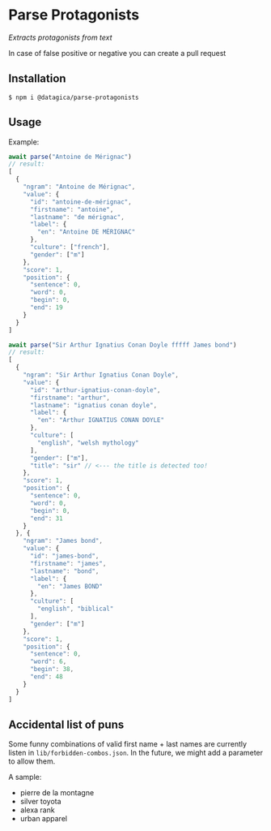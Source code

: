 # Parse Protagonists

*Extracts protagonists from text*

In case of false positive or negative you can create a pull request

## Installation

    $ npm i @datagica/parse-protagonists

## Usage

Example:

```javascript
await parse("Antoine de Mérignac")
// result:
[
  {
    "ngram": "Antoine de Mérignac",
    "value": {
      "id": "antoine-de-mérignac",
      "firstname": "antoine",
      "lastname": "de mérignac",
      "label": {
        "en": "Antoine DE MÉRIGNAC"
      },
      "culture": ["french"],
      "gender": ["m"]
    },
    "score": 1,
    "position": {
      "sentence": 0,
      "word": 0,
      "begin": 0,
      "end": 19
    }
  }
]

await parse("Sir Arthur Ignatius Conan Doyle fffff James bond")
// result:
[
  {
    "ngram": "Sir Arthur Ignatius Conan Doyle",
    "value": {
      "id": "arthur-ignatius-conan-doyle",
      "firstname": "arthur",
      "lastname": "ignatius conan doyle",
      "label": {
        "en": "Arthur IGNATIUS CONAN DOYLE"
      },
      "culture": [
        "english", "welsh mythology"
      ],
      "gender": ["m"],
      "title": "sir" // <--- the title is detected too!
    },
    "score": 1,
    "position": {
      "sentence": 0,
      "word": 0,
      "begin": 0,
      "end": 31
    }
  }, {
    "ngram": "James bond",
    "value": {
      "id": "james-bond",
      "firstname": "james",
      "lastname": "bond",
      "label": {
        "en": "James BOND"
      },
      "culture": [
        "english", "biblical"
      ],
      "gender": ["m"]
    },
    "score": 1,
    "position": {
      "sentence": 0,
      "word": 6,
      "begin": 38,
      "end": 48
    }
  }
]
```

## Accidental list of puns

Some funny combinations of valid first name + last names are currently
listen in `lib/forbidden-combos.json`. In the future, we might add a
parameter to allow them.

A sample:

- pierre de la montagne
- silver toyota
- alexa rank
- urban apparel

